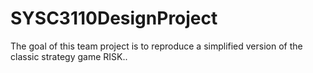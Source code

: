 # SYSC3110DesignProject
The goal of this team project is to reproduce a simplified version of the classic strategy game RISK..
